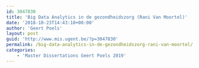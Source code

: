 ```yaml
---
id: 3047830
title: 'Big Data Analytics in de gezondheidszorg (Rani Van Moortel)'
date: '2018-10-23T14:43:10+00:00'
author: 'Geert Poels'
layout: post
guid: 'http://www.mis.ugent.be/?p=3047830'
permalink: /big-data-analytics-in-de-gezondheidszorg-rani-van-moortel/
categories:
    - 'Master Dissertations Geert Poels 2019'
---
```


